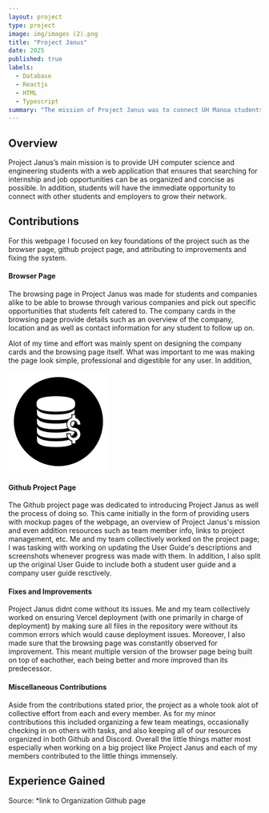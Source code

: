 ```yaml
---
layout: project
type: project
image: img/images (2).png
title: "Project Janus"
date: 2025
published: true
labels:
  - Database
  - Reactjs
  - HTML
  - Typescript
summary: "The mission of Project Janus was to connect UH Manoa students with both opportunities from other companies and students seeking to do the same"
---
```


## Overview

Project Janus’s main mission is to provide UH computer science and engineering students with a web application that ensures that searching for internship and job opportunities can be as organized and concise as possible. In addition, students will have the immediate opportunity to connect with other students and employers to grow their network.

## Contributions

For this webpage I focused on key foundations of the project such as the browser page, github project page, and attributing to improvements and fixing the system.

#### Browser Page

The browsing page in Project Janus was made for students and companies alike to be able to browse through various companies and pick out specific opportunities that students felt catered to. The company cards in the browsing page provide details such as an overview of the company, location and as well as contact information for any student to follow up on.

Alot of my time and effort was mainly spent on designing the company cards and the browsing page itself. What was important to me was making the page look simple, professional and digestible for any user. In addition,

<div class="text-center p-4">
  <img width="200px" src="../img/banksmol.png" class="img-thumbnail" >
</div>

#### Github Project Page

The Github project page was dedicated to introducing Project Janus as well the process of doing so. This came initially in the form of providing users with mockup pages of the webpage, an overview of Project Janus's mission and even addition resources such as team member info, links to project management, etc. Me and my team collectively worked on the project page; I was tasking with working on updating the User Guide's descriptions and screenshots whenever progress was made with them. In addition, I also split up the original User Guide to include both a student user guide and a company user guide resctively.

#### Fixes and Improvements

Project Janus didnt come without its issues. Me and my team collectively worked on ensuring Vercel deployment (with one primarily in charge of deployment) by making sure all files in the repository were without its common errors which would cause deployment issues. Moreover, I also made sure that the browsing page was constantly observed for improvement. This meant multiple version of the browser page being built on top of eachother, each being better and more improved than its predecessor.

#### Miscellaneous Contributions

Aside from the contributions stated prior, the project as a whole took alot of collective effort from each and every member. As for my minor contributions this included organizing a few team meatings, occasionally checking in on others with tasks, and also keeping all of our resources organized in both Github and Discord. Overall the little things matter most especially when working on a big project like Project Janus and each of my members contributed to the little things immensely.



## Experience Gained



Source: *link to Organization Github page

